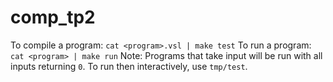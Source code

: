comp_tp2
========

To compile a program: `cat <program>.vsl | make test`
To run a program: `cat <program> | make run`
Note: Programs that take input will be run with all inputs returning `0`. To run then interactively, use `tmp/test`.
